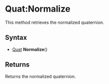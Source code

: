 # Quat:Normalize

This method retrieves the normalized quaternion.

## Syntax

- [Quat](Quat.md) **Normalize**()

## Returns

Returns the normalized quaternion.
